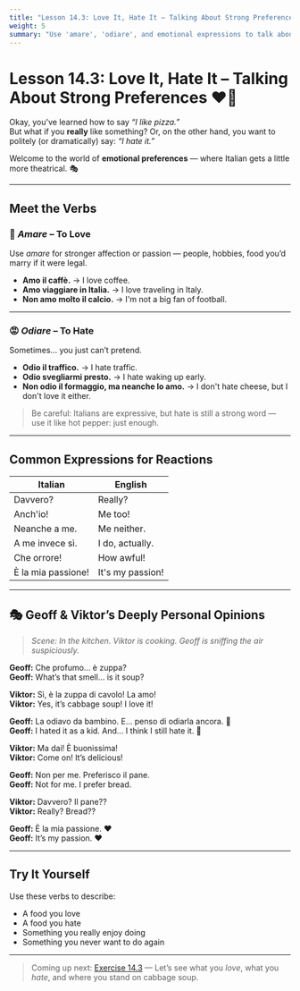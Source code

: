 ```yaml
---
title: "Lesson 14.3: Love It, Hate It – Talking About Strong Preferences"
weight: 5
summary: "Use 'amare', 'odiare', and emotional expressions to talk about what you truly love (or can’t stand), featuring Geoff, Viktor, and a very questionable soup."
---
```


# Lesson 14.3: Love It, Hate It – Talking About Strong Preferences ❤️🤢

Okay, you've learned how to say *“I like pizza.”*  
But what if you **really** like something? Or, on the other hand, you want to politely (or dramatically) say: *“I hate it.”*

Welcome to the world of **emotional preferences** — where Italian gets a little more theatrical. 🎭

---

## Meet the Verbs

### 💖 *Amare* – To Love

Use *amare* for stronger affection or passion — people, hobbies, food you’d marry if it were legal.

- **Amo il caffè.** → I love coffee.  
- **Amo viaggiare in Italia.** → I love traveling in Italy.  
- **Non amo molto il calcio.** → I'm not a big fan of football.

---

### 😡 *Odiare* – To Hate

Sometimes... you just can’t pretend.  
- **Odio il traffico.** → I hate traffic.  
- **Odio svegliarmi presto.** → I hate waking up early.  
- **Non odio il formaggio, ma neanche lo amo.** → I don't hate cheese, but I don't love it either.

> Be careful: Italians are expressive, but hate is still a strong word — use it like hot pepper: just enough.

---

## Common Expressions for Reactions

| Italian                        | English                      |
|--------------------------------|-------------------------------|
| Davvero?                      | Really?                      |
| Anch'io!                      | Me too!                      |
| Neanche a me.                 | Me neither.                  |
| A me invece sì.              | I do, actually.              |
| Che orrore!                   | How awful!                   |
| È la mia passione!            | It's my passion!             |

---

## 🎭 Geoff & Viktor’s Deeply Personal Opinions

> *Scene: In the kitchen. Viktor is cooking. Geoff is sniffing the air suspiciously.*

**Geoff:** Che profumo... è zuppa?  
**Geoff:** What’s that smell... is it soup?

**Viktor:** Sì, è la zuppa di cavolo! La amo!  
**Viktor:** Yes, it’s cabbage soup! I love it!

**Geoff:** La odiavo da bambino. E... penso di odiarla ancora. 😬  
**Geoff:** I hated it as a kid. And... I think I still hate it. 😬

**Viktor:** Ma dai! È buonissima!  
**Viktor:** Come on! It’s delicious!

**Geoff:** Non per me. Preferisco il pane.  
**Geoff:** Not for me. I prefer bread.

**Viktor:** Davvero? Il pane??  
**Viktor:** Really? Bread??

**Geoff:** È la mia passione. ❤️  
**Geoff:** It’s my passion. ❤️

---

## Try It Yourself

Use these verbs to describe:

- A food you love  
- A food you hate  
- Something you really enjoy doing  
- Something you never want to do again

---

> Coming up next: [Exercise 14.3](../exercise14-3/) — Let’s see what you *love*, what you *hate*, and where you stand on cabbage soup.
